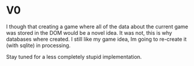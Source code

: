 V0
==

I though that creating a game where all of the data about the current game was stored in the DOM would be a novel idea.
It was not, this is why databases where created. 
I still like my game idea, Im going to re-create it (with sqlite) in processing.

Stay tuned for a less completely stupid implementation.
